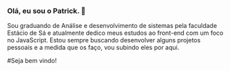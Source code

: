 ### Olá, eu sou o Patrick. 👋

Sou graduando de Análise e desenvolvimento de sistemas pela faculdade Estácio de Sá e atualmente dedico meus estudos ao front-end com um foco no JavaScript. Estou sempre buscando desenvolver alguns projetos pessoais e a medida que os faço, vou subindo eles por aqui. 

#Seja bem vindo!

